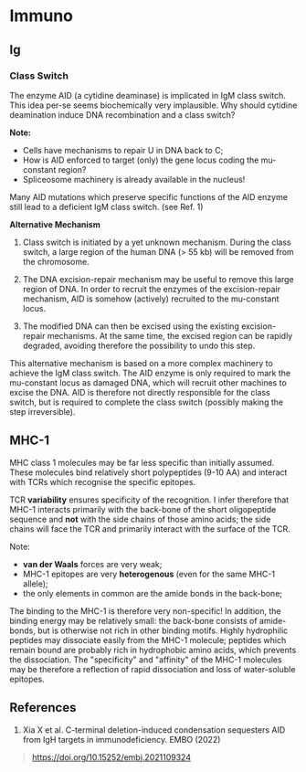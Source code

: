 # Immuno


## Ig

### Class Switch

The enzyme AID (a cytidine deaminase) is implicated in IgM class switch. This idea per-se seems biochemically very implausible. Why should cytidine deamination induce DNA recombination and a class switch?

**Note:**
- Cells have mechanisms to repair U in DNA back to C;
- How is AID enforced to target (only) the gene locus coding the mu-constant region?
- Spliceosome machinery is already available in the nucleus!

Many AID mutations which preserve specific functions of the AID enzyme still lead to a deficient IgM class switch. (see Ref. 1)

**Alternative Mechanism**

1. Class switch is initiated by a yet unknown mechanism. During the class switch, a large region of the human DNA (> 55 kb) will be removed from the chromosome.

2. The DNA excision-repair mechanism may be useful to remove this large region of DNA. In order to recruit the enzymes of the excision-repair mechanism, AID is somehow (actively) recruited to the mu-constant locus.

3. The modified DNA can then be excised using the existing excision-repair mechanisms. At the same time, the excised region can be rapidly degraded, avoiding therefore the possibility to undo this step.

This alternative mechanism is based on a more complex machinery to achieve the IgM class switch. The AID enzyme is only required to mark the mu-constant locus as damaged DNA, which will recruit other machines to excise the DNA. AID is therefore not directly responsible for the class switch, but is required to complete the class switch (possibly making the step irreversible).


## MHC-1

MHC class 1 molecules may be far less specific than initially assumed. These molecules bind relatively short polypeptides (9-10 AA) and interact with TCRs which recognise the specific epitopes.

TCR **variability** ensures specificity of the recognition. I infer therefore that MHC-1 interacts primarily with the back-bone of the short oligopeptide sequence and **not** with the side chains of those amino acids; the side chains will face the TCR and primarily interact with the surface of the TCR.

Note:
- **van der Waals** forces are very weak;
- MHC-1 epitopes are very **heterogenous** (even for the same MHC-1 allele);
- the only elements in common are the amide bonds in the back-bone;

The binding to the MHC-1 is therefore very non-specific! In addition, the binding energy may be relatively small: the back-bone consists of amide-bonds, but is otherwise not rich in other binding motifs. Highly hydrophilic peptides may dissociate easily from the MHC-1 molecule; peptides which remain bound are probably rich in hydrophobic amino acids, which prevents the dissociation. The "specificity" and "affinity" of the MHC-1 molecules may be therefore a reflection of rapid dissociation and loss of water-soluble epitopes.

## References

1. Xia X et al. C-terminal deletion-induced condensation sequesters AID from IgH targets in immunodeficiency. EMBO (2022)
> https://doi.org/10.15252/embj.2021109324

